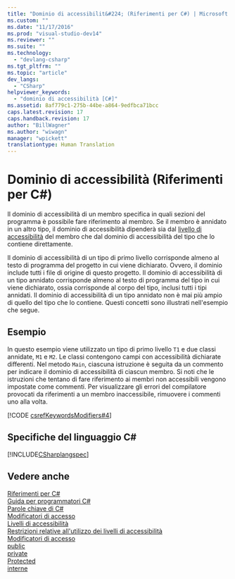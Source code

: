 ```yaml
---
title: "Dominio di accessibilit&#224; (Riferimenti per C#) | Microsoft Docs"
ms.custom: ""
ms.date: "11/17/2016"
ms.prod: "visual-studio-dev14"
ms.reviewer: ""
ms.suite: ""
ms.technology: 
  - "devlang-csharp"
ms.tgt_pltfrm: ""
ms.topic: "article"
dev_langs: 
  - "CSharp"
helpviewer_keywords: 
  - "dominio di accessibilità [C#]"
ms.assetid: 8af779c1-275b-44be-a864-9edfbca71bcc
caps.latest.revision: 17
caps.handback.revision: 17
author: "BillWagner"
ms.author: "wiwagn"
manager: "wpickett"
translationtype: Human Translation
---
```

# Dominio di accessibilit&#224; (Riferimenti per C#)
Il dominio di accessibilità di un membro specifica in quali sezioni del programma è possibile fare riferimento al membro.  Se il membro è annidato in un altro tipo, il dominio di accessibilità dipenderà sia dal [livello di accessibilità](../../../csharp/language-reference/keywords/accessibility-levels.md) del membro che dal dominio di accessibilità del tipo che lo contiene direttamente.  
  
 Il dominio di accessibilità di un tipo di primo livello corrisponde almeno al testo di programma del progetto in cui viene dichiarato.  Ovvero, il dominio include tutti i file di origine di questo progetto.  Il dominio di accessibilità di un tipo annidato corrisponde almeno al testo di programma del tipo in cui viene dichiarato,  ossia corrisponde al corpo del tipo, inclusi tutti i tipi annidati.  Il dominio di accessibilità di un tipo annidato non è mai più ampio di quello del tipo che lo contiene.  Questi concetti sono illustrati nell'esempio che segue.  
  
## Esempio  
 In questo esempio viene utilizzato un tipo di primo livello `T1` e due classi annidate, `M1` e `M2`.  Le classi contengono campi con accessibilità dichiarate differenti.  Nel metodo `Main`, ciascuna istruzione è seguita da un commento per indicare il dominio di accessibilità di ciascun membro.  Si noti che le istruzioni che tentano di fare riferimento ai membri non accessibili vengono impostate come commenti.  Per visualizzare gli errori del compilatore provocati da riferimenti a un membro inaccessibile, rimuovere i commenti uno alla volta.  
  
 [!CODE [csrefKeywordsModifiers#4](../CodeSnippet/VS_Snippets_VBCSharp/csrefKeywordsModifiers#4)]  
  
## Specifiche del linguaggio C\#  
 [!INCLUDE[CSharplangspec](../../../csharp/language-reference/keywords/includes/csharplangspec_md.md)]  
  
## Vedere anche  
 [Riferimenti per C\#](../../../csharp/language-reference/index.md)   
 [Guida per programmatori C\#](../../../csharp/programming-guide/index.md)   
 [Parole chiave di C\#](../../../csharp/language-reference/keywords/index.md)   
 [Modificatori di accesso](../../../csharp/language-reference/keywords/access-modifiers.md)   
 [Livelli di accessibilità](../../../csharp/language-reference/keywords/accessibility-levels.md)   
 [Restrizioni relative all'utilizzo dei livelli di accessibilità](../../../csharp/language-reference/keywords/restrictions-on-using-accessibility-levels.md)   
 [Modificatori di accesso](../../../csharp/programming-guide/classes-and-structs/access-modifiers.md)   
 [public](../../../csharp/language-reference/keywords/public.md)   
 [private](../../../csharp/language-reference/keywords/private.md)   
 [Protected](../../../csharp/language-reference/keywords/protected.md)   
 [interne](../../../csharp/language-reference/keywords/internal.md)
